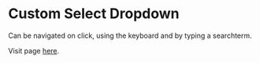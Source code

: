 # Custom Select Dropdown

Can be navigated on click, using the keyboard and by typing a searchterm.

Visit page [here](https://custom-select-box.netlify.app/).
